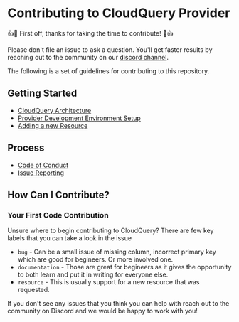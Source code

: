 # Contributing to CloudQuery Provider

:+1::tada: First off, thanks for taking the time to contribute! :tada::+1:

Please don't file an issue to ask a question. You'll get faster results by reaching out to the community on our [discord channel](https://cloudquery.io/discord).

The following is a set of guidelines for contributing to this repository.

## Getting Started
* [CloudQuery Architecture](https://docs.cloudquery.io/docs/developers/architecture)
* [Provider Development Environment Setup](./docs/contributing/development_environment.md)
* [Adding a new Resource](./docs/contributing/adding_a_new_resource.md)

## Process
* [Code of Conduct](https://github.com/cloudquery/.github/blob/main/CODE_OF_CONDUCT.md)
* [Issue Reporting](./docs/contributing/issue_reporting.md)


## How Can I Contribute?

### Your First Code Contribution

Unsure where to begin contributing to CloudQuery? There are few key labels that you can take a look in the issue

* `bug` - Can be a small issue of missing column, incorrect primary key which are good for begineers. Or more involved one.
* `documentation` - Those are great for begineers as it gives the opportunity to both learn and put it in writing for everyone else.
* `resource` - This is usually support for a new resource that was requested.


If you don't see any issues that you think you can help with reach out to the community on Discord and we would be happy to work with you!